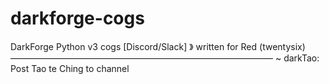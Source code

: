 # darkforge-cogs
DarkForge Python v3 cogs [Discord/Slack]
》 written for Red (twentysix) 
——————————————————————————————
~ darkTao: Post Tao te Ching to channel
